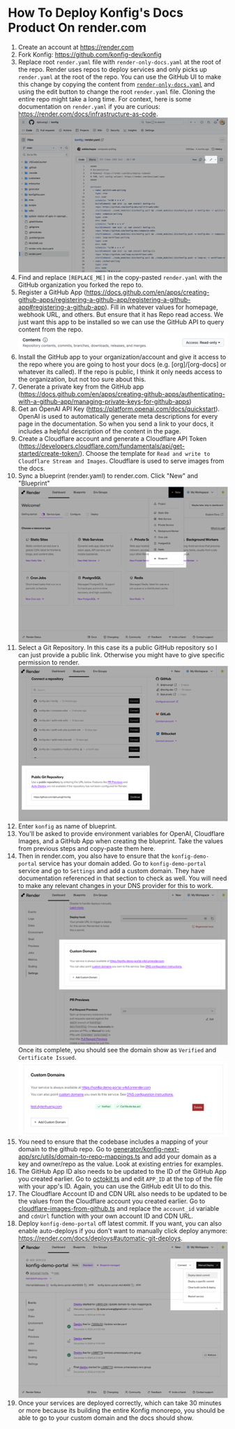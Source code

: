 # How To Deploy Konfig's Docs Product On render.com

1. Create an account at https://render.com
1. Fork Konfig: https://github.com/konfig-dev/konfig
1. Replace root `render.yaml` file with `render-only-docs.yaml` at the root of the repo. Render uses repos to deploy services and only picks up `render.yaml` at the root of the repo. You can use the GitHub UI to make this change by copying the content from [`render-only-docs.yaml`](https://github.com/dphuang2/konfig/blob/main/render-only-docs.yaml) and using the edit button to change the root `render.yaml` file. Cloning the entire repo might take a long time. For context, here is some documentation on `render.yaml` if you are curious: https://render.com/docs/infrastructure-as-code.
   ![GitHub Edit Button](github-edit-button.png)
1. Find and replace `[REPLACE_ME]` in the copy-pasted `render.yaml` with the GitHub organization you forked the repo to.
1. Register a GitHub App (https://docs.github.com/en/apps/creating-github-apps/registering-a-github-app/registering-a-github-app#registering-a-github-app). Fill in whatever values for homepage, webhook URL, and others. But ensure that it has Repo read access. We just want this app to be installed so we can use the GitHub API to query content from the repo.
   ![repo read](repo-read.png)
1. Install the GitHub app to your organization/account and give it access to the repo where you are going to host your docs (e.g. [org]/[org-docs] or whatever its called). If the repo is public, I think it only needs access to the organization, but not too sure about this.
1. Generate a private key from the GitHub app (https://docs.github.com/en/apps/creating-github-apps/authenticating-with-a-github-app/managing-private-keys-for-github-apps)
1. Get an OpenAI API Key (https://platform.openai.com/docs/quickstart). OpenAI is used to automatically generate meta descriptions for every page in the documentation. So when you send a link to your docs, it includes a helpful description of the content in the page.
1. Create a Cloudflare account and generate a Cloudflare API Token (https://developers.cloudflare.com/fundamentals/api/get-started/create-token/). Choose the template for `Read and write to Cloudflare Stream and Images`. Cloudflare is used to serve images from the docs.
1. Sync a blueprint (render.yaml) to render.com. Click "New" and "Blueprint"
   ![add new blueprint](new-blueprint.png)
1. Select a Git Repository. In this case its a public GitHub repository so I can just provide a public link. Otherwise you might have to give specific permission to render.
   ![repo](repo.png)
1. Enter `konfig` as name of blueprint.
1. You'll be asked to provide environment variables for OpenAI, Cloudflare Images, and a GitHub App when creating the blueprint. Take the values from previous steps and copy-paste them here.
1. Then in render.com, you also have to ensure that the `konfig-demo-portal` service has your domain added. Go to `konfig-demo-portal` service and go to `Settings` and add a custom domain. They have documentation referenced in that section to check as well. You will need to make any relevant changes in your DNS provider for this to work.
   ![domain](domain.png)
   Once its complete, you should see the domain show as `Verified` and `Certificate Issued`.
   ![domain done](domain-complete.png)
1. You need to ensure that the codebase includes a mapping of your domain to the github repo. Go to [generator/konfig-next-app/src/utils/domain-to-repo-mappings.ts](../src/utils/domain-to-repo-mappings.ts) and add your domain as a key and owner/repo as the value. Look at existing entries for examples.
1. The GitHub App ID also needs to be updated to the ID of the GitHub App you created earlier. Go to [octokit.ts](../src/utils/octokit.ts) and edit `APP_ID` at the top of the file with your app's ID. Again, you can use the GitHub edit UI to do this.
1. The Cloudflare Account ID and CDN URL also needs to be updated to be the values from the Cloudflare account you created earlier. Go to [cloudflare-images-from-github.ts](../src/utils/cloudflare-image-from-github.ts) and replace the `account_id` variable and `cdnUrl` function with your own account ID and CDN URL.
1. Deploy `konfig-demo-portal` off latest commit. If you want, you can also enable auto-deploys if you don't want to manually click deploy anymore: https://render.com/docs/deploys#automatic-git-deploys.
   ![deploy](deploy.png)
1. Once your services are deployed correctly, which can take 30 minutes or more because its building the entire Konfig monorepo, you should be able to go to your custom domain and the docs should show.
